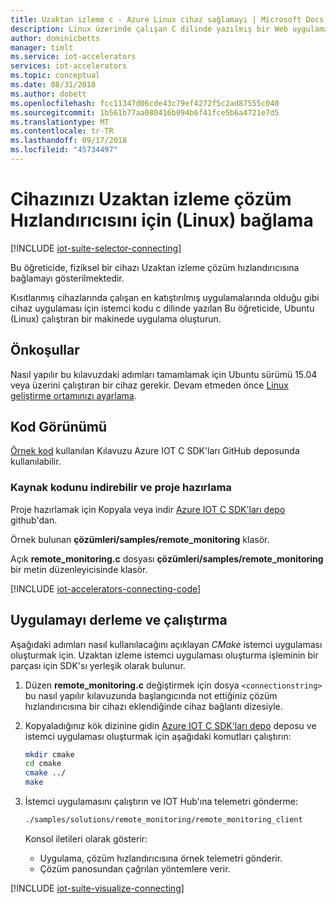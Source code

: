 ```yaml
---
title: Uzaktan izleme c - Azure Linux cihaz sağlamayı | Microsoft Docs
description: Linux üzerinde çalışan C dilinde yazılmış bir Web uygulaması kullanarak Uzaktan izleme çözüm Hızlandırıcısını için bir cihaz bağlamak açıklar.
author: dominicbetts
manager: timlt
ms.service: iot-accelerators
services: iot-accelerators
ms.topic: conceptual
ms.date: 08/31/2018
ms.author: dobett
ms.openlocfilehash: fcc11347d06cde43c79ef4272f5c2ad87555c040
ms.sourcegitcommit: 1b561b77aa080416b094b6f41fce5b6a4721e7d5
ms.translationtype: MT
ms.contentlocale: tr-TR
ms.lasthandoff: 09/17/2018
ms.locfileid: "45734497"
---
```

# <a name="connect-your-device-to-the-remote-monitoring-solution-accelerator-linux"></a>Cihazınızı Uzaktan izleme çözüm Hızlandırıcısını için (Linux) bağlama

[!INCLUDE [iot-suite-selector-connecting](../../includes/iot-suite-selector-connecting.md)]

Bu öğreticide, fiziksel bir cihazı Uzaktan izleme çözüm hızlandırıcısına bağlamayı gösterilmektedir.

Kısıtlanmış cihazlarında çalışan en katıştırılmış uygulamalarında olduğu gibi cihaz uygulaması için istemci kodu c dilinde yazılan Bu öğreticide, Ubuntu (Linux) çalıştıran bir makinede uygulama oluşturun.

## <a name="prerequisites"></a>Önkoşullar

Nasıl yapılır bu kılavuzdaki adımları tamamlamak için Ubuntu sürümü 15.04 veya üzerini çalıştıran bir cihaz gerekir. Devam etmeden önce [Linux geliştirme ortamınızı ayarlama](https://github.com/Azure/azure-iot-sdk-c/blob/master/doc/devbox_setup.md#linux).

## <a name="view-the-code"></a>Kod Görünümü

[Örnek kod](https://github.com/Azure/azure-iot-sdk-c/tree/master/samples/solutions/remote_monitoring) kullanılan Kılavuzu Azure IOT C SDK'ları GitHub deposunda kullanılabilir.

### <a name="download-the-source-code-and-prepare-the-project"></a>Kaynak kodunu indirebilir ve proje hazırlama

Proje hazırlamak için Kopyala veya indir [Azure IOT C SDK'ları depo](https://github.com/Azure/azure-iot-sdk-c) github'dan.

Örnek bulunan **çözümleri/samples/remote_monitoring** klasör.

Açık **remote_monitoring.c** dosyası **çözümleri/samples/remote_monitoring** bir metin düzenleyicisinde klasör.

[!INCLUDE [iot-accelerators-connecting-code](../../includes/iot-accelerators-connecting-code.md)]

## <a name="build-and-run-the-application"></a>Uygulamayı derleme ve çalıştırma

Aşağıdaki adımları nasıl kullanılacağını açıklayan *CMake* istemci uygulaması oluşturmak için. Uzaktan izleme istemci uygulaması oluşturma işleminin bir parçası için SDK'sı yerleşik olarak bulunur.

1. Düzen **remote_monitoring.c** değiştirmek için dosya `<connectionstring>` bu nasıl yapılır kılavuzunda başlangıcında not ettiğiniz çözüm hızlandırıcısına bir cihazı eklendiğinde cihaz bağlantı dizesiyle.

1. Kopyaladığınız kök dizinine gidin [Azure IOT C SDK'ları depo](https://github.com/Azure/azure-iot-sdk-c) deposu ve istemci uygulaması oluşturmak için aşağıdaki komutları çalıştırın:

    ```sh
    mkdir cmake
    cd cmake
    cmake ../
    make
    ```

1. İstemci uygulamasını çalıştırın ve IOT Hub'ına telemetri gönderme:

    ```sh
    ./samples/solutions/remote_monitoring/remote_monitoring_client
    ```

    Konsol iletileri olarak gösterir:

    - Uygulama, çözüm hızlandırıcısına örnek telemetri gönderir.
    - Çözüm panosundan çağrılan yöntemlere verir.

[!INCLUDE [iot-suite-visualize-connecting](../../includes/iot-suite-visualize-connecting.md)]
